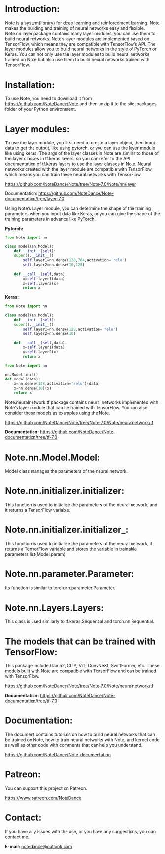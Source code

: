 # Introduction:
Note is a system(library) for deep learning and reinforcement learning. Note makes the building and training of neural networks easy and flexible. Note.nn.layer package contains many layer modules, you can use them to build neural networks. Note’s layer modules are implemented based on TensorFlow, which means they are compatible with TensorFlow’s API. The layer modules allow you to build neural networks in the style of PyTorch or Keras. You can not only use the layer modules to build neural networks trained on Note but also use them to build neural networks trained with TensorFlow.


# Installation:
To use Note, you need to download it from https://github.com/NoteDance/Note and then unzip it to the site-packages folder of your Python environment.


# Layer modules:
To use the layer module, you first need to create a layer object, then input data to get the output, like using pytorch, or you can use the layer module like using keras. The args of the layer classes in Note are similar to those of the layer classes in tf.keras.layers, so you can refer to the API documentation of tf.keras.layers to use the layer classes in Note. Neural networks created with the layer module are compatible with TensorFlow, which means you can train these neural networks with TensorFlow.

https://github.com/NoteDance/Note/tree/Note-7.0/Note/nn/layer

Documentation: https://github.com/NoteDance/Note-documentation/tree/layer-7.0

Using Note’s Layer module, you can determine the shape of the training parameters when you input data like Keras, or you can give the shape of the training parameters in advance like PyTorch.

**Pytorch:**
```python
from Note import nn

class model(nn.Model):
    def __init__(self):
	super().__init__()
        self.layer1=nn.dense(128,784,activation='relu')
        self.layer2=nn.dense(10,128)
    
    def __call__(self,data):
        x=self.layer1(data)
        x=self.layer2(x)
        return x
```
**Keras:**
```python
from Note import nn

class model(nn.Model):
    def __init__(self):
	super().__init__()
        self.layer1=nn.dense(128,activation='relu')
        self.layer2=nn.dense(10)
    
    def __call__(self,data):
        x=self.layer1(data)
        x=self.layer2(x)
        return x
```
```python
from Note import nn

nn.Model.init()
def model(data):
    x=nn.dense(128,activation='relu')(data)
    x=nn.dense(10)(x)
    return x
```
Note.neuralnetwork.tf package contains neural networks implemented with Note’s layer module that can be trained with TensorFlow. You can also consider these models as examples using the Note.

https://github.com/NoteDance/Note/tree/Note-7.0/Note/neuralnetwork/tf

**Documentation:** https://github.com/NoteDance/Note-documentation/tree/tf-7.0


# Note.nn.Model.Model:
Model class manages the parameters of the neural network.


# Note.nn.initializer.initializer:
This function is used to initialize the parameters of the neural network, and it returns a TensorFlow variable.


# Note.nn.initializer.initializer_:
This function is used to initialize the parameters of the neural network, it returns a TensorFlow variable and stores the variable in trainable parameters list(Model.param).


# Note.nn.parameter.Parameter:
Its function is similar to torch.nn.parameter.Parameter.


# Note.nn.Layers.Layers:
This class is used similarly to tf.keras.Sequential and torch.nn.Sequential.


# The models that can be trained with TensorFlow:
This package include Llama2, CLIP, ViT, ConvNeXt, SwiftFormer, etc. These models built with Note are compatible with TensorFlow and can be trained with TensorFlow.

https://github.com/NoteDance/Note/tree/Note-7.0/Note/neuralnetwork/tf

**Documentation:** https://github.com/NoteDance/Note-documentation/tree/tf-7.0


# Documentation:
The document contains tutorials on how to build neural networks that can be trained on Note, how to train neural networks with Note, and kernel code as well as other code with comments that can help you understand.

https://github.com/NoteDance/Note-documentation


# Patreon:
You can support this project on Patreon.

https://www.patreon.com/NoteDance


# Contact:
If you have any issues with the use, or you have any suggestions, you can contact me.

**E-mail:** notedance@outlook.com
